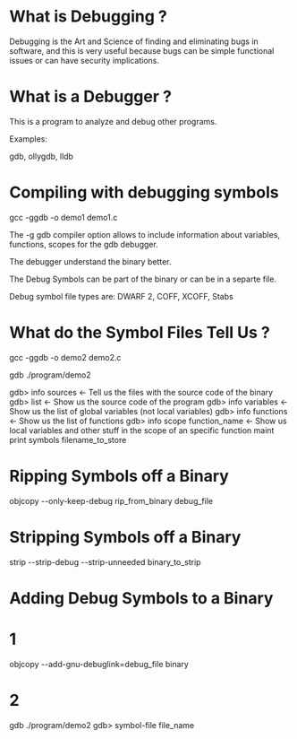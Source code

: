 What is Debugging ?
===================

Debugging is the Art and Science of finding and eliminating bugs in software, and
this is very useful because bugs can be simple functional issues or can have 
security implications.

What is a Debugger ?
====================

This is a program to analyze and debug other programs.

Examples:

  gdb, ollygdb, lldb

Compiling with debugging symbols
================================

gcc -ggdb -o demo1 demo1.c

The -g gdb compiler option allows to include information about
variables, functions, scopes for the gdb debugger.

The debugger understand the binary better.

The Debug Symbols can be part of the binary or can be in a separte file.

Debug symbol file types are: DWARF 2, COFF, XCOFF, Stabs

What do the Symbol Files Tell Us ?
==================================

gcc -ggdb -o demo2 demo2.c

gdb ./program/demo2

gdb> info sources <- Tell us the files with the source code of the binary
gdb> list <- Show us the source code of the program
gdb> info variables <- Show us the list of global variables (not local
variables)
gdb> info functions <- Show us the list of functions
gdb> info scope function_name <- Show us local variables and other stuff in
the scope of an specific function
maint print  symbols filename_to_store

Ripping Symbols off a Binary
============================
objcopy --only-keep-debug rip_from_binary debug_file

Stripping Symbols off a Binary
==============================
strip --strip-debug --strip-unneeded binary_to_strip

Adding Debug Symbols to a Binary
================================
# 1
objcopy --add-gnu-debuglink=debug_file binary

# 2
gdb ./program/demo2
gdb> symbol-file file_name
